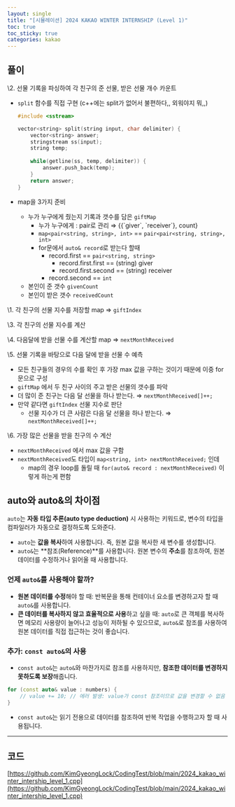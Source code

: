 ```yaml
---
layout: single
title: "[시뮬레이션] 2024 KAKAO WINTER INTERNSHIP (Level 1)"
toc: true
toc_sticky: true
categories: kakao
---
```


[](https://school.programmers.co.kr/learn/courses/30/lessons/258712)

## 풀이

\2. 선물 기록을 파싱하여 각 친구의 준 선물, 받은 선물 개수 카운트

- `split` 함수를 직접 구현 (c++에는 split가 없어서 불편하다,, 외워야지 뭐,,)
    
    ```cpp
    #include <sstream>
    
    vector<string> split(string input, char delimiter) {
        vector<string> answer;
        stringstream ss(input);
        string temp;
        
        while(getline(ss, temp, delimiter)) {
            answer.push_back(temp);
        }
        return answer;
    }
    ```
    
- map을 3가지 준비
    - 누가 누구에게 줬는지 기록과 갯수를 담은 `giftMap`
        - 누가 누구에게 : pair로 관리 ⇒ \{\{\`giver\`, \`receiver\`\}, count}
        - `map<pair<string, string>, int>`  == `pair<pair<string, string>, int>`
        - for문에서 `auto& record`로 받는다 할때
            - record.first == `pair<string, string>`
                - record.first.first == (string) giver
                - record.first.second == (string) receiver
            - record.second == `int`
    - 본인이 준 갯수 `givenCount`
    - 본인이 받은 갯수 `receivedCount`
    

\1. 각 친구의 선물 지수를 저장할 map ⇒ `giftIndex`

\3. 각 친구의 선물 지수를 계산

\4. 다음달에 받을 선물 수를 계산할 map ⇒ `nextMonthReceived`

\5. 선물 기록을 바탕으로 다음 달에 받을 선물 수 예측

- 모든 친구들의 경우의 수를 확인 후 가장 max 값을 구하는 것이기 때문에 이중 for문으로 구성
- `giftMap` 에서 두 친구 사이의 주고 받은 선물의 갯수를 파악
- 더 많이 준 친구는 다음 달 선물을 하나 받는다. ⇒ `nextMonthReceived[]++;`
- 만약 같다면 `giftIndex` 선물 지수로 판단
    - 선물 지수가 더 큰 사람은 다음 달 선물을 하나 받는다. ⇒ `nextMonthReceived[]++;`

\6. 가장 많은 선물을 받을 친구의 수 계산

- `nextMonthReceived` 에서 max 값을 구함
- `nextMonthReceived`도 타입이 `map<string, int> nextMonthReceived;` 인데
    - map의 경우 loop를 돌릴 때 `for(auto& record : nextMonthReceived)` 이렇게 하는게 편함

## auto와 auto&의 차이점

`auto`는 **자동 타입 추론(auto type deduction)** 시 사용하는 키워드로, 변수의 타입을 컴파일러가 자동으로 결정하도록 도와준다.

- `auto`는 **값을 복사**하여 사용합니다. 즉, 원본 값을 복사한 새 변수를 생성합니다.
- `auto&`는 **참조(Reference)**를 사용합니다. 원본 변수의 **주소**를 참조하여, 원본 데이터를 수정하거나 읽어올 때 사용합니다.

### 언제 `auto&`를 사용해야 할까?

- **원본 데이터를 수정**해야 할 때: 반복문을 통해 컨테이너 요소를 변경하고자 할 때 `auto&`를 사용합니다.
- **큰 데이터를 복사하지 않고 효율적으로 사용**하고 싶을 때: `auto`로 큰 객체를 복사하면 메모리 사용량이 늘어나고 성능이 저하될 수 있으므로, `auto&`로 참조를 사용하여 원본 데이터를 직접 접근하는 것이 좋습니다.

### 추가: `const auto&`의 사용

- `const auto&`는 `auto&`와 마찬가지로 참조를 사용하지만, **참조한 데이터를 변경하지 못하도록 보장**해줍니다.

```cpp
for (const auto& value : numbers) {
    // value += 10; // 에러 발생: value가 const 참조이므로 값을 변경할 수 없음
}
```

- `const auto&`는 읽기 전용으로 데이터를 참조하여 반복 작업을 수행하고자 할 때 사용됩니다.

---

## 코드

[https://github.com/KimGyeongLock/CodingTest/blob/main/2024_kakao_winter_intership_level_1.cpp](https://github.com/KimGyeongLock/CodingTest/blob/main/2024_kakao_winter_intership_level_1.cpp)
